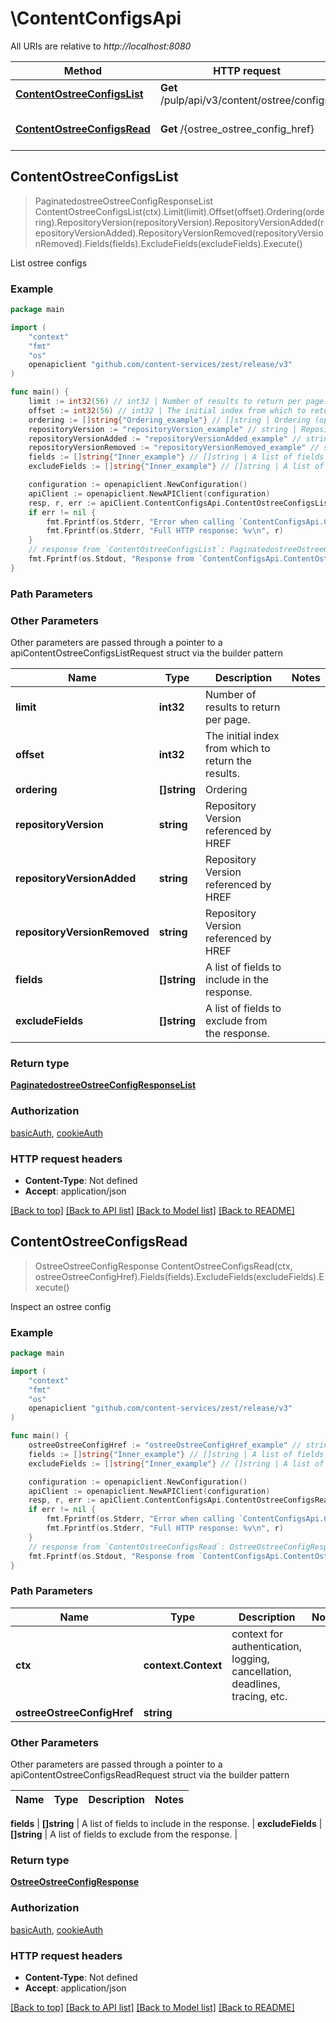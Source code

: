 # \ContentConfigsApi

All URIs are relative to *http://localhost:8080*

Method | HTTP request | Description
------------- | ------------- | -------------
[**ContentOstreeConfigsList**](ContentConfigsApi.md#ContentOstreeConfigsList) | **Get** /pulp/api/v3/content/ostree/configs/ | List ostree configs
[**ContentOstreeConfigsRead**](ContentConfigsApi.md#ContentOstreeConfigsRead) | **Get** /{ostree_ostree_config_href} | Inspect an ostree config



## ContentOstreeConfigsList

> PaginatedostreeOstreeConfigResponseList ContentOstreeConfigsList(ctx).Limit(limit).Offset(offset).Ordering(ordering).RepositoryVersion(repositoryVersion).RepositoryVersionAdded(repositoryVersionAdded).RepositoryVersionRemoved(repositoryVersionRemoved).Fields(fields).ExcludeFields(excludeFields).Execute()

List ostree configs



### Example

```go
package main

import (
    "context"
    "fmt"
    "os"
    openapiclient "github.com/content-services/zest/release/v3"
)

func main() {
    limit := int32(56) // int32 | Number of results to return per page. (optional)
    offset := int32(56) // int32 | The initial index from which to return the results. (optional)
    ordering := []string{"Ordering_example"} // []string | Ordering (optional)
    repositoryVersion := "repositoryVersion_example" // string | Repository Version referenced by HREF (optional)
    repositoryVersionAdded := "repositoryVersionAdded_example" // string | Repository Version referenced by HREF (optional)
    repositoryVersionRemoved := "repositoryVersionRemoved_example" // string | Repository Version referenced by HREF (optional)
    fields := []string{"Inner_example"} // []string | A list of fields to include in the response. (optional)
    excludeFields := []string{"Inner_example"} // []string | A list of fields to exclude from the response. (optional)

    configuration := openapiclient.NewConfiguration()
    apiClient := openapiclient.NewAPIClient(configuration)
    resp, r, err := apiClient.ContentConfigsApi.ContentOstreeConfigsList(context.Background()).Limit(limit).Offset(offset).Ordering(ordering).RepositoryVersion(repositoryVersion).RepositoryVersionAdded(repositoryVersionAdded).RepositoryVersionRemoved(repositoryVersionRemoved).Fields(fields).ExcludeFields(excludeFields).Execute()
    if err != nil {
        fmt.Fprintf(os.Stderr, "Error when calling `ContentConfigsApi.ContentOstreeConfigsList``: %v\n", err)
        fmt.Fprintf(os.Stderr, "Full HTTP response: %v\n", r)
    }
    // response from `ContentOstreeConfigsList`: PaginatedostreeOstreeConfigResponseList
    fmt.Fprintf(os.Stdout, "Response from `ContentConfigsApi.ContentOstreeConfigsList`: %v\n", resp)
}
```

### Path Parameters



### Other Parameters

Other parameters are passed through a pointer to a apiContentOstreeConfigsListRequest struct via the builder pattern


Name | Type | Description  | Notes
------------- | ------------- | ------------- | -------------
 **limit** | **int32** | Number of results to return per page. | 
 **offset** | **int32** | The initial index from which to return the results. | 
 **ordering** | **[]string** | Ordering | 
 **repositoryVersion** | **string** | Repository Version referenced by HREF | 
 **repositoryVersionAdded** | **string** | Repository Version referenced by HREF | 
 **repositoryVersionRemoved** | **string** | Repository Version referenced by HREF | 
 **fields** | **[]string** | A list of fields to include in the response. | 
 **excludeFields** | **[]string** | A list of fields to exclude from the response. | 

### Return type

[**PaginatedostreeOstreeConfigResponseList**](PaginatedostreeOstreeConfigResponseList.md)

### Authorization

[basicAuth](../README.md#basicAuth), [cookieAuth](../README.md#cookieAuth)

### HTTP request headers

- **Content-Type**: Not defined
- **Accept**: application/json

[[Back to top]](#) [[Back to API list]](../README.md#documentation-for-api-endpoints)
[[Back to Model list]](../README.md#documentation-for-models)
[[Back to README]](../README.md)


## ContentOstreeConfigsRead

> OstreeOstreeConfigResponse ContentOstreeConfigsRead(ctx, ostreeOstreeConfigHref).Fields(fields).ExcludeFields(excludeFields).Execute()

Inspect an ostree config



### Example

```go
package main

import (
    "context"
    "fmt"
    "os"
    openapiclient "github.com/content-services/zest/release/v3"
)

func main() {
    ostreeOstreeConfigHref := "ostreeOstreeConfigHref_example" // string | 
    fields := []string{"Inner_example"} // []string | A list of fields to include in the response. (optional)
    excludeFields := []string{"Inner_example"} // []string | A list of fields to exclude from the response. (optional)

    configuration := openapiclient.NewConfiguration()
    apiClient := openapiclient.NewAPIClient(configuration)
    resp, r, err := apiClient.ContentConfigsApi.ContentOstreeConfigsRead(context.Background(), ostreeOstreeConfigHref).Fields(fields).ExcludeFields(excludeFields).Execute()
    if err != nil {
        fmt.Fprintf(os.Stderr, "Error when calling `ContentConfigsApi.ContentOstreeConfigsRead``: %v\n", err)
        fmt.Fprintf(os.Stderr, "Full HTTP response: %v\n", r)
    }
    // response from `ContentOstreeConfigsRead`: OstreeOstreeConfigResponse
    fmt.Fprintf(os.Stdout, "Response from `ContentConfigsApi.ContentOstreeConfigsRead`: %v\n", resp)
}
```

### Path Parameters


Name | Type | Description  | Notes
------------- | ------------- | ------------- | -------------
**ctx** | **context.Context** | context for authentication, logging, cancellation, deadlines, tracing, etc.
**ostreeOstreeConfigHref** | **string** |  | 

### Other Parameters

Other parameters are passed through a pointer to a apiContentOstreeConfigsReadRequest struct via the builder pattern


Name | Type | Description  | Notes
------------- | ------------- | ------------- | -------------

 **fields** | **[]string** | A list of fields to include in the response. | 
 **excludeFields** | **[]string** | A list of fields to exclude from the response. | 

### Return type

[**OstreeOstreeConfigResponse**](OstreeOstreeConfigResponse.md)

### Authorization

[basicAuth](../README.md#basicAuth), [cookieAuth](../README.md#cookieAuth)

### HTTP request headers

- **Content-Type**: Not defined
- **Accept**: application/json

[[Back to top]](#) [[Back to API list]](../README.md#documentation-for-api-endpoints)
[[Back to Model list]](../README.md#documentation-for-models)
[[Back to README]](../README.md)

